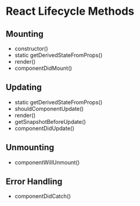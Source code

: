 # React Lifecycle Methods

## Mounting

- constructor()
- static getDerivedStateFromProps()
- render()
- componentDidMount()

## Updating

- static getDerivedStateFromProps()
- shouldComponentUpdate()
- render()
- getSnapshotBeforeUpdate()
- componentDidUpdate()

## Unmounting

- componentWillUnmount()

## Error Handling

- componentDidCatch()